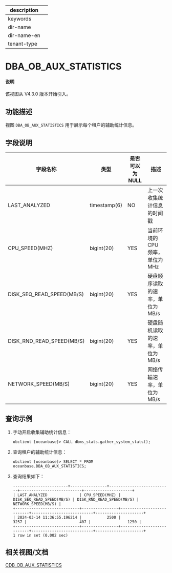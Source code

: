 |description||
|---|---|
|keywords||
|dir-name||
|dir-name-en||
|tenant-type||

# DBA_OB_AUX_STATISTICS

<main id="notice" type='explain'>
<h4>说明</h4>
<p>该视图从 V4.3.0 版本开始引入。</p>
</main>

## 功能描述

视图 `DBA_OB_AUX_STATISTICS` 用于展示每个租户的辅助统计信息。

## 字段说明

| **字段名称** | **类型** | **是否可以为 NULL** | **描述** |
| ------------ | -------- | ------------------ | -------- |
| LAST_ANALYZED             | timestamp(6) | NO   | 上一次收集统计信息的时间戳     |
| CPU_SPEED(MHZ)            | bigint(20)   | YES  | 当前环境的 CPU 频率，单位为 MHz     |
| DISK_SEQ_READ_SPEED(MB/S) | bigint(20)   | YES  | 硬盘顺序读取的速率，单位为 MB/s     |
| DISK_RND_READ_SPEED(MB/S) | bigint(20)   | YES  | 硬盘随机读取的速率，单位为 MB/s     |
| NETWORK_SPEED(MB/S)       | bigint(20)   | YES  | 网络传输速率，单位为 MB/s     |

## 查询示例

1. 手动开启收集辅助统计信息：

    ```shell
    obclient [oceanbase]> CALL dbms_stats.gather_system_stats();
    ```

2. 查询租户的辅助统计信息：

    ```shell
    obclient [oceanbase]> SELECT * FROM oceanbase.DBA_OB_AUX_STATISTICS;
    ```

3. 查询结果如下：

    ```shell
    ------------------------+----------------+---------------------------+---------------------------+---------------------+
    | LAST_ANALYZED              | CPU_SPEED(MHZ) | DISK_SEQ_READ_SPEED(MB/S) | DISK_RND_READ_SPEED(MB/S) | NETWORK_SPEED(MB/S) |
    +----------------------------+----------------+---------------------------+---------------------------+---------------------+
    | 2024-03-14 11:36:55.196214 |           2500 |                      3257 |                       407 |                1250 |
    +----------------------------+----------------+---------------------------+---------------------------+---------------------+
    1 row in set (0.002 sec)
    ```

## 相关视图/文档

[CDB_OB_AUX_STATISTICS](32400.cdb_ob_aux_statistics-of-sys-tenant.md)
